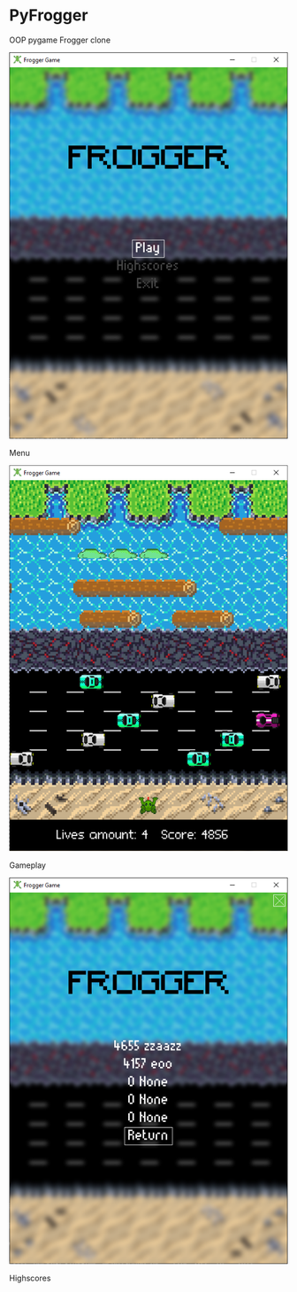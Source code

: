 # PyFrogger
OOP pygame Frogger clone

![menu](./screenshots/screenshot1.png)

Menu

![gameplay](./screenshots/screenshot3.png)

Gameplay

![highscores](./screenshots/screenshot2.png)

Highscores

